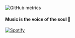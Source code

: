 ![GitHub metrics](https://metrics.lecoq.io/CollapsedMetal?base.metadata=0&languages=1)

#### Music is the voice of the soul 🎵

[![Spotify](https://novatorem.collapsedmetal.vercel.app/api/spotify)](https://open.spotify.com/user/crazy_nights)
